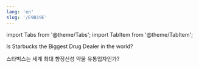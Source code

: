 ```yaml
---
lang: 'en'
slug: '/E9B19E'
---
```


import Tabs from '@theme/Tabs';
import TabItem from '@theme/TabItem';

<Tabs groupId='lang' queryString>
<TabItem value='en' label='English 🇺🇸' lang='en-US' default>
<div lang='en-US'>

Is Starbucks the Biggest Drug Dealer in the world?

</div>
</TabItem>
<TabItem value='ko' label='한국어 🇰🇷' lang='ko-KR'>
<div lang='ko-KR'>

스타벅스는 세계 최대 향정신성 약물 유통업자인가?

</div>
</TabItem>
</Tabs>
